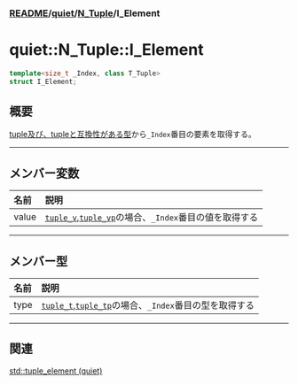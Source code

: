### [README](../../../README.md)/[quiet](../../quiet.md)/[N_Tuple](N_Tuple.md)/I_Element

# quiet::N_Tuple::I_Element

```　C++
template<size_t _Index, class T_Tuple>
struct I_Element;
```

## 概要
<a href=N_Tuple.md#tuple及び互換性について 
style="text-decoration:underline;" 
span title="tuple及び互換性について
    以下のいずれかを満たす事
1.[tuple_t,tuple_tp,tuple_v,tuple_vp]型である&#13;&#10;
2.メンバー型に[tuple]が宣言されている、
    かつその型が条件１を満たす&#13;&#10;
3.[N_Tuple::S_Parameter]にて特殊化されている、
    かつ[N_Tuple::S_Parameter::tuple]が条件１を満たす
">tuple及び、tupleと互換性がある型</span></a>から`_Index`番目の要素を取得する。
***
## メンバー変数
|名前|説明|
|:-|:-|
|value | [`tuple_v`](../tuple_v.md),[`tuple_vp`](../tuple_vp.md)の場合、`_Index`番目の値を取得する|
***
## メンバー型
|名前|説明|
|:-|:-|
|type| [`tuple_t`](../tuple_t.md),[`tuple_tp`](../tuple_tp.md)の場合、`_Index`番目の型を取得する|
***
## 関連
[std::tuple_element (quiet)](tuple_element.md) 